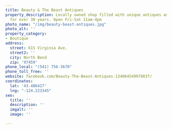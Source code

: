 ```yaml
---
title: Beauty & The Beast Antiques
property_description: Locally owned shop filled with unique antiques and collectibles
  for over 30 years. Open Fri-Sat 11am-4pm
photo_name: "/img/beauty-beast-antiques.jpg"
photo_alt: ''
property_category:
- Boutique
address:
  street: 615 Virginia Ave.
  street2: ''
  city: North Bend
  zip: '97459'
phone_local: "(541) 756-3670"
phone_toll_free: ''
website: facebook.com/Beauty-The-Beast-Antiques-134064549978037/
coordinates:
  lat: '43.406417'
  lng: "-124.223345"
seo:
  title: ''
  description: ''
  imgalt: ''
  image: ''

---
```

